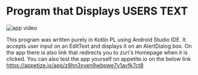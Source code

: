 # Program that Displays USERS TEXT
![app video](https://github.com/Chiomsyn/HNG-Task2-Question2/blob/master/20210819034833.gif)

This program was written purely in Kotlin PL using Android Studio IDE.
It accepts user input on an EditText and displays it on an
AlertDialog box. On the app there is also link that redirects you to zuri's
Homepage when it is clicked.
You can also test the app yourself on appetite.io on the below link
https://appetize.io/app/z8hn3xven9wbpwe7v1avfk7ct8
